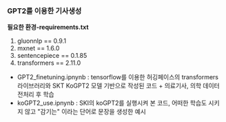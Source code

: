 ### GPT2를 이용한 기사생성

**필요한 환경-requirements.txt**

1. gluonnlp == 0.9.1
2. mxnet == 1.6.0
3. sentencepiece == 0.1.85
4. transformers == 2.11.0


- GPT2_finetuning.ipnynb
: tensorflow를 이용한 허깅페이스의 transformers 라이브러리와 SKT KoGPT2 모델 기반으로 작성된 코드 + 의료기사, 의학 데이터 전처리 후 학습
- koGPT2_use.ipnynb
: SKI의 koGPT2를 실행시켜 본 코드, 어떠한 학습도 시키지 않고 "감기는" 이라는 단어로 문장을 생성한 예시
